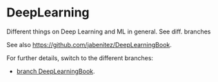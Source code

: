 # DeepLearning
Different things on Deep Learning and ML in general. See diff. branches

See also https://github.com/jabenitez/DeepLearningBook.


For further details, switch to the different branches:
 * [branch DeepLearningBook](https://github.com/MASantos/DeepLearning/tree/DeepLearningBook). 
